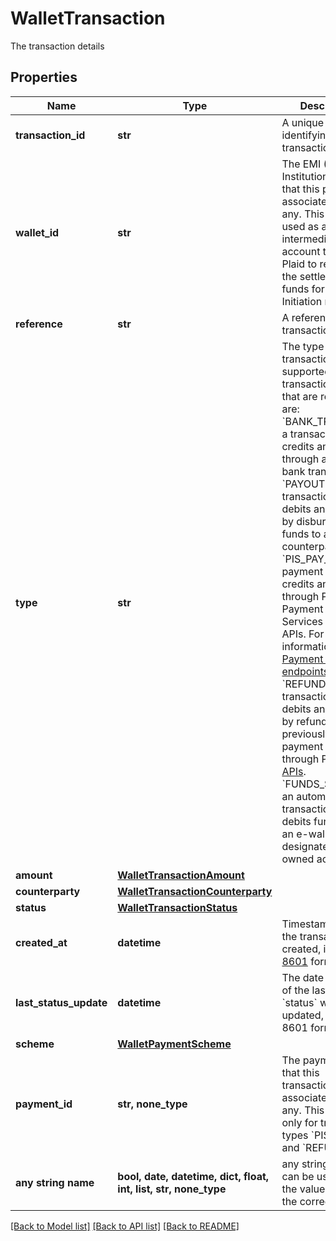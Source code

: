 # WalletTransaction

The transaction details

## Properties
Name | Type | Description | Notes
------------ | ------------- | ------------- | -------------
**transaction_id** | **str** | A unique ID identifying the transaction | 
**wallet_id** | **str** | The EMI (E-Money Institution) wallet that this payment is associated with, if any. This wallet is used as an intermediary account to enable Plaid to reconcile the settlement of funds for Payment Initiation requests. | 
**reference** | **str** | A reference for the transaction | 
**type** | **str** | The type of the transaction. The supported transaction types that are returned are: &#x60;BANK_TRANSFER:&#x60; a transaction which credits an e-wallet through an external bank transfer.  &#x60;PAYOUT:&#x60; a transaction which debits an e-wallet by disbursing funds to a counterparty.  &#x60;PIS_PAY_IN:&#x60; a payment which credits an e-wallet through Plaid&#39;s Payment Initiation Services (PIS) APIs. For more information see the [Payment Initiation endpoints](https://plaid.com/docs/api/products/payment-initiation/).  &#x60;REFUND:&#x60; a transaction which debits an e-wallet by refunding a previously initiated payment made through Plaid&#39;s [PIS APIs](https://plaid.com/docs/api/products/payment-initiation/).  &#x60;FUNDS_SWEEP&#x60;: an automated transaction which debits funds from an e-wallet to a designated client-owned account. | 
**amount** | [**WalletTransactionAmount**](WalletTransactionAmount.md) |  | 
**counterparty** | [**WalletTransactionCounterparty**](WalletTransactionCounterparty.md) |  | 
**status** | [**WalletTransactionStatus**](WalletTransactionStatus.md) |  | 
**created_at** | **datetime** | Timestamp when the transaction was created, in [ISO 8601](https://wikipedia.org/wiki/ISO_8601) format. | 
**last_status_update** | **datetime** | The date and time of the last time the &#x60;status&#x60; was updated, in IS0 8601 format | 
**scheme** | [**WalletPaymentScheme**](WalletPaymentScheme.md) |  | [optional] 
**payment_id** | **str, none_type** | The payment id that this transaction is associated with, if any. This is present only for transaction types &#x60;PIS_PAY_IN&#x60; and &#x60;REFUND&#x60;. | [optional] 
**any string name** | **bool, date, datetime, dict, float, int, list, str, none_type** | any string name can be used but the value must be the correct type | [optional]

[[Back to Model list]](../README.md#documentation-for-models) [[Back to API list]](../README.md#documentation-for-api-endpoints) [[Back to README]](../README.md)


